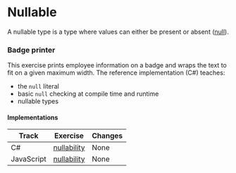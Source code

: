 # Nullable

A nullable type is a type where values can either be present or absent ([null](null.md)).

### Badge printer

This exercise prints employee information on a badge and wraps the
text to fit on a given maximum width. The reference implementation
(C#) teaches:

- the `null` literal
- basic `null` checking at compile time and runtime
- nullable types

#### Implementations

| Track      | Exercise                                 | Changes |
| ---------- | ---------------------------------------- | ------- |
| C#         | [nullability][implementation-csharp]     | None    |
| JavaScript | [nullability][implementation-javascript] | None    |

[implementation-csharp]: ../../languages/csharp/exercises/concept/nullability/.docs/introduction.md
[implementation-javascript]: ../../languages/javascript/exercises/concept/nullability/.docs/introduction.md
